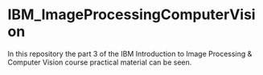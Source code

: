 # IBM_ImageProcessingComputerVision
In this repository the part 3 of the IBM Introduction to Image Processing &amp; Computer Vision course practical material can be seen.
